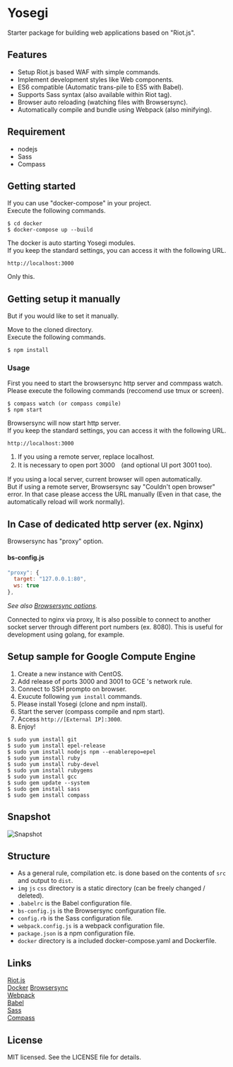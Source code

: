 # Yosegi

Starter package for building web applications based on "Riot.js".

## Features

* Setup Riot.js based WAF with simple commands.
* Implement development styles like Web components.
* ES6 compatible (Automatic trans-pile to ES5 with Babel).
* Supports Sass syntax (also available within Riot tag).
* Browser auto reloading (watching files with Browsersync).
* Automatically compile and bundle using Webpack (also minifying).

## Requirement

* nodejs
* Sass
* Compass

## Getting started

If you can use "docker-compose" in your project.  
Execute the following commands.

```
$ cd docker
$ docker-compose up --build
```

The docker is auto starting Yosegi modules.  
If you keep the standard settings, you can access it with the following URL.

```
http://localhost:3000
```

Only this.

## Getting setup it manually

But if you would like to set it manually.  

Move to the cloned directory.   
Execute the following commands.

```
$ npm install
```

### Usage

First you need to start the browsersync http server and commpass watch.  
Please execute the following commands (reccomend use tmux or screen).

```
$ compass watch (or compass compile)
$ npm start
```

Browsersync will now start http server.  
If you keep the standard settings, you can access it with the following URL.

```
http://localhost:3000
```

1. If you using a remote server, replace localhost.
2. It is necessary to open port 3000　(and optional UI port 3001 too).

If you using a local server, current browser will open automatically.  
But if using a remote server, Browsersync say "Couldn't open browser" error. In that case please access the URL manually (Even in that case, the automatically reload will work normally).

## In Case of dedicated http server (ex. Nginx)

Browsersync has "proxy" option.  

#### bs-config.js

```js:bs-config.js
"proxy": {
  target: "127.0.0.1:80",
  ws: true
},
```
_See also [Browsersync options](https://www.browsersync.io/docs/options#option-proxy)._

Connected to nginx via proxy, 
It is also possible to connect to another socket server through different port numbers (ex. 8080). This is useful for development using golang, for example.

## Setup sample for Google Compute Engine

1. Create a new instance with CentOS.
2. Add release of ports 3000 and 3001 to GCE 's network rule. 
3. Connect to SSH prompto on browser.
4. Exucute following `yum install` commands.
5. Please install Yosegi (clone and npm install).
6. Start the server (compass compile and npm start).
7. Access `http://[External IP]:3000`.
8. Enjoy!

```
$ sudo yum install git
$ sudo yum install epel-release
$ sudo yum install nodejs npm --enablerepo=epel
$ sudo yum install ruby
$ sudo yum install ruby-devel
$ sudo yum install rubygems
$ sudo yum install gcc
$ sudo gem update --system
$ sudo gem install sass
$ sudo gem install compass
```

## Snapshot

![Snapshot](https://github.com/hisayatanaka/yosegi/wiki/img/yosegi_screen.png "Snapshot")

## Structure

* As a general rule, compilation etc. is done based on the contents of `src` and output to `dist`.
* `img` `js` `css` directory is a static directory (can be freely changed / deleted).
* `.babelrc` is the Babel configuration file.
* `bs-config.js` is the Browsersync configuration file.
* `config.rb` is the Sass configuration file.
* `webpack.config.js` is a webpack configuration file.
* `package.json` is a npm configuration file.
* `docker` directory is a included docker-compose.yaml and Dockerfile.

## Links

[Riot.js](http://riotjs.com/v2/ja/ "Riot.js")  
[Docker](https://www.docker.com/ "Docker")
[Browsersync](https://www.browsersync.io/ "Browsersync")  
[Webpack](https://webpack.github.io/ "Webpack")  
[Babel](https://babeljs.io/ "Babel")  
[Sass](http://sass-lang.com/ "Sass")  
[Compass](http://compass-style.org/ "Compass")

## License

MIT licensed. See the LICENSE file for details.
